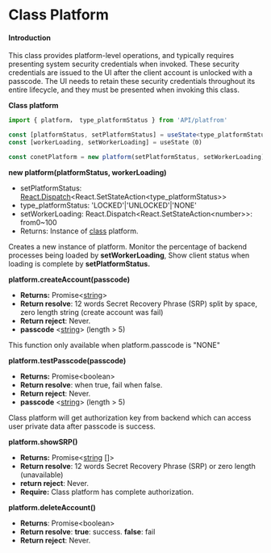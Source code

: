 # Class Platform

#### Introduction

This class provides platform-level operations, and typically requires presenting system security credentials when invoked. These security credentials are issued to the UI after the client account is unlocked with a passcode. The UI needs to retain these security credentials throughout its entire lifecycle, and they must be presented when invoking this class.

**Class platform**

```typescript
import { platform， type_platformStatus } from 'API/platfrom'

const [platformStatus, setPlatformStatus] = useState<type_platformStatus>('')
const [workerLoading, setWorkerLoading] = useState（0)

const conetPlatform = new platform(setPlatformStatus, setWorkerLoading)

```

**new platform(platformStatus, workerLoading)**

* setPlatformStatus: [React.Dispatch](https://react-redux.js.org/api/hooks)\<React.SetStateAction\<type\_platformStatus>>
* type\_platformStatus: 'LOCKED'|'UNLOCKED'|'NONE'
* setWorkerLoading: React.Dispatch\<React.SetStateAction\<number>>: from0\~100
* Returns:  Instance of [class](https://www.typescriptlang.org/docs/handbook/2/classes.html) platform.

Creates a new instance of platform. Monitor the percentage of backend processes being loaded by **setWorkerLoading**, Show client status when loading is complete by **setPlatformStatus.**



**platform.createAccount(passcode)**

* **Returns:** Promise<[string](https://www.typescriptlang.org/docs/handbook/2/everyday-types.html)>
* **Return resolve**: 12 words Secret Recovery Phrase (SRP) split by space, zero length string (create account was fail)
* **Return reject**: Never.
* **passcode** <[string](https://www.typescriptlang.org/docs/handbook/2/everyday-types.html)> (length > 5)

This function only available when platform.passcode is "NONE"



**platform.testPasscode(passcode)**

* **Returns:** Promise\<boolean>
* **Return resolve**:  when true, fail when false.
* **Return reject**: Never.
* **passcode** <[string](https://www.typescriptlang.org/docs/handbook/2/everyday-types.html)> (length > 5)

Class platform will get authorization key from backend which can access user private data after passcode is success.



**platform.showSRP()**

* **Returns:** Promise<[string](https://www.typescriptlang.org/docs/handbook/2/everyday-types.html) \[]>
* **Return resolve**: 12 words Secret Recovery Phrase (SRP) or zero length (unavailable)
* **return reject**: Never.
* **Require:** Class platform has complete authorization.



**platform.deleteAccount()**

* **Returns**: Promise\<boolean>
* **Return resolve**: **true**: success. **false**: fail
* **Return reject**: Never.





